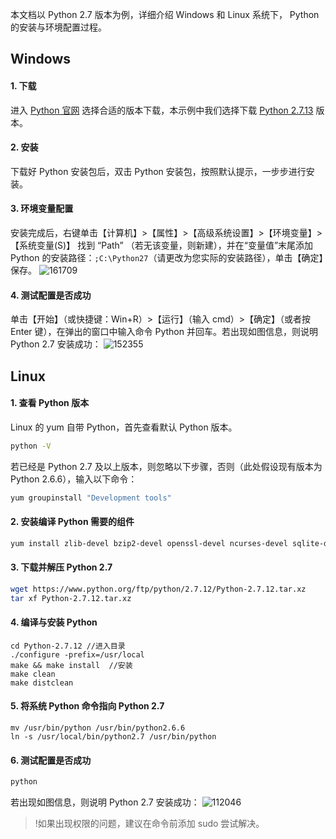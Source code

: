 
本文档以 Python 2.7 版本为例，详细介绍 Windows 和 Linux 系统下， Python 的安装与环境配置过程。

## Windows 
#### 1. 下载
进入 [ Python 官网](https://www.python.org/downloads/) 选择合适的版本下载，本示例中我们选择下载 [Python 2.7.13](https://www.python.org/ftp/python/2.7.13/python-2.7.13.amd64.msi) 版本。

#### 2. 安装
下载好 Python 安装包后，双击 Python 安装包，按照默认提示，一步步进行安装。

#### 3. 环境变量配置
安装完成后，右键单击【计算机】>【属性】>【高级系统设置】>【环境变量】>【系统变量(S)】 找到 “Path” （若无该变量，则新建），并在“变量值”末尾添加 Python 的安装路径：`;C:\Python27`（请更改为您实际的安装路径），单击【确定】保存。
![161709](//mc.qcloudimg.com/static/img/b5784ed03d0f2fd07195c9c3ae1e5075/image.png)

#### 4. 测试配置是否成功
单击【开始】（或快捷键：Win+R）>【运行】（输入 cmd）>【确定】（或者按 Enter 键），在弹出的窗口中输入命令 Python 并回车。若出现如图信息，则说明 Python 2.7 安装成功：
![152355](//mc.qcloudimg.com/static/img/026d7738b234171b285a98f0e751038a/image.png)

## Linux
#### 1. 查看 Python 版本 
Linux 的 yum 自带 Python，首先查看默认 Python 版本。
```sh
python -V
``` 
若已经是 Python 2.7 及以上版本，则忽略以下步骤，否则（此处假设现有版本为 Python 2.6.6），输入以下命令：
```sh
yum groupinstall "Development tools"
```

#### 2. 安装编译 Python 需要的组件
```sh
yum install zlib-devel bzip2-devel openssl-devel ncurses-devel sqlite-devel
```

#### 3. 下载并解压 Python 2.7 
```sh
wget https://www.python.org/ftp/python/2.7.12/Python-2.7.12.tar.xz
tar xf Python-2.7.12.tar.xz
```

#### 4. 编译与安装 Python
```
cd Python-2.7.12 //进入目录
./configure -prefix=/usr/local
make && make install  //安装
make clean 
make distclean
```

#### 5. 将系统 Python 命令指向 Python 2.7
```shell
mv /usr/bin/python /usr/bin/python2.6.6
ln -s /usr/local/bin/python2.7 /usr/bin/python
```

#### 6. 测试配置是否成功
```sh
python
```
若出现如图信息，则说明 Python 2.7 安装成功：
![112046](//mc.qcloudimg.com/static/img/0eb560566c1f67e302e75b1dcb515d98/image.png)

>!如果出现权限的问题，建议在命令前添加 sudo 尝试解决。

